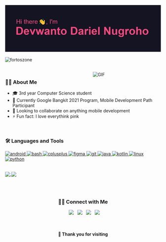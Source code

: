 <img src="header.png">
<p align="left"> <img src="https://komarev.com/ghpvc/?username=fortoszone&label=Profile%20views&color=f64a7d&style=flat" alt="fortoszone" /> </p>

<br>

<img align="right" alt="GIF" src="https://media.giphy.com/media/LmNwrBhejkK9EFP504/giphy.gif" width="220"/>
<h3 align="left">👨‍💻 About Me</h3>

  - 🎓 3rd year Computer Science student
  - 🌱 Currently Google Bangkit 2021 Program, Mobile Development Path Participant
  - 👯 Looking to collaborate on anything mobile development
  - ⚡ Fun fact: I love everythink pink

<br>
<h3 align="left">🛠️ Languages and Tools</h3>
<p align="left"> <a href="https://developer.android.com" target="_blank"> <img src="https://devicons.github.io/devicon/devicon.git/icons/android/android-original-wordmark.svg" alt="android" width="40" height="40"/> </a> <a href="https://www.gnu.org/software/bash/" target="_blank"> <img src="https://www.vectorlogo.zone/logos/gnu_bash/gnu_bash-icon.svg" alt="bash" width="40" height="40"/> </a> <a href="https://www.w3schools.com/cpp/" target="_blank"> <img src="https://devicons.github.io/devicon/devicon.git/icons/cplusplus/cplusplus-original.svg" alt="cplusplus" width="40" height="40"/> </a> <a href="https://www.figma.com/" target="_blank"> <img src="https://www.vectorlogo.zone/logos/figma/figma-icon.svg" alt="figma" width="40" height="40"/> </a> <a href="https://git-scm.com/" target="_blank"> <img src="https://www.vectorlogo.zone/logos/git-scm/git-scm-icon.svg" alt="git" width="40" height="40"/> </a> <a href="https://www.java.com" target="_blank"> <img src="https://devicons.github.io/devicon/devicon.git/icons/java/java-original-wordmark.svg" alt="java" width="40" height="40"/> </a> <a href="https://kotlinlang.org" target="_blank"> <img src="https://www.vectorlogo.zone/logos/kotlinlang/kotlinlang-icon.svg" alt="kotlin" width="40" height="40"/> </a> <a href="https://www.linux.org/" target="_blank"> <img src="https://devicons.github.io/devicon/devicon.git/icons/linux/linux-original.svg" alt="linux" width="40" height="40"/> </a> <a href="https://www.python.org" target="_blank"> <img src="https://devicons.github.io/devicon/devicon.git/icons/python/python-original.svg" alt="python" width="40" height="40"/> </a> </p>

<br>

<a href="stats">
  <img align="center" src="https://github-readme-stats.vercel.app/api?username=fortoszone&show_icons=true&theme=radical">
</a>
<a href="lang">
  <img align="center" src="https://github-readme-stats.vercel.app/api/top-langs/?username=fortoszone&layout=compact&theme=radical">
</a>

<br><br>

<h3 align="center"> 🤝🏻 Connect with Me </h3>

<p align="center">
&nbsp; <a href="https://dev.to/fortoszone" target="_blank" rel="noopener noreferrer"><img src="https://img.shields.io/badge/DEV.TO-%230A0A0A.svg?&style=for-the-badge&logo=dev-dot-to&logoColor=white"/></a>
&nbsp; <a href="https://www.instagram.com/deva.nugroho/" target="_blank" rel="noopener noreferrer"><img src="https://img.shields.io/badge/instagram-%23E4405F.svg?&style=for-the-badge&logo=instagram&logoColor=white"/></a>
&nbsp; <a href="https://www.linkedin.com/in/devanugroho/" target="_blank" rel="noopener noreferrer"><img src="https://img.shields.io/badge/linkedin-%230077B5.svg?&style=for-the-badge&logo=linkedin&logoColor=white"/></a>
&nbsp; <a href="mailto:devanugroho03@gmail.com" target="_blank" rel="noopener noreferrer"><img src="https://img.shields.io/badge/gmail-D14836?&style=for-the-badge&logo=gmail&logoColor=white"/></a>
</p>

<br>

<h4 align="center">🙏 Thank you for visiting</h4>

<!--
**fortoszone/fortoszone** is a ✨ _special_ ✨ repository because its `README.md` (this file) appears on your GitHub profile.
-->
